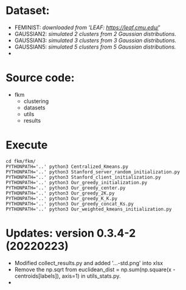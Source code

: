 
# Dataset:
- FEMINIST: _downloaded from 'LEAF: https://leaf.cmu.edu/'_
- GAUSSIAN2: _simulated 2 clusters from 2 Gaussian distributions._
- GAUSSIAN3: _simulated 3 clusters from 3 Gaussian distributions._
- GAUSSIAN5: _simulated 5 clusters from 5 Gaussian distributions._
- 
# Source code:
- fkm 
  - clustering
  - datasets
  - utils
  - results

# Execute
  ```shell
  cd fkm/fkm/
  PYTHONPATH='..' python3 Centralized_Kmeans.py
  PYTHONPATH='..' python3 Stanford_server_random_initialization.py
  PYTHONPATH='..' python3 Stanford_client_initialization.py
  PYTHONPATH='..' python3 Our_greedy_initialization.py  
  PYTHONPATH='..' python3 Our_greedy_center.py  
  PYTHONPATH='..' python3 Our_greedy_2K.py  
  PYTHONPATH='..' python3 Our_greedy_K_K.py  
  PYTHONPATH='..' python3 Our_greedy_concat_Ks.py
  PYTHONPATH='..' python3 Our_weighted_kmeans_initialization.py
  ```


# Updates: version 0.3.4-2 (20220223)
- Modified collect_results.py and added '...-std.png' into xlsx  
- Remove the np.sqrt from euclidean_dist = np.sum(np.square(x - centroids[labels]), axis=1) in utils_stats.py.
- 